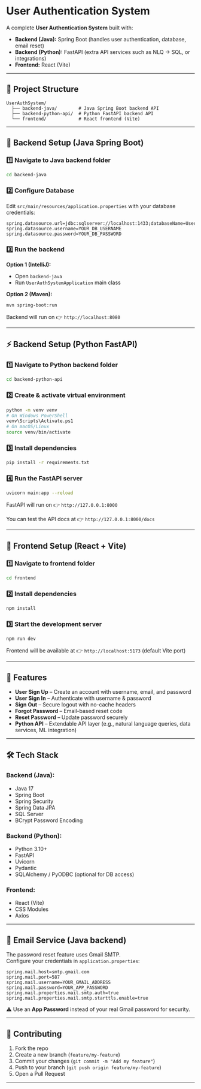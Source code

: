 # User Authentication System

A complete **User Authentication System** built with:

- **Backend (Java):** Spring Boot (handles user authentication, database, email reset)
- **Backend (Python):** FastAPI (extra API services such as NLQ → SQL, or integrations)
- **Frontend:** React (Vite)

---

## 📂 Project Structure

```
UserAuthSystem/
  ├── backend-java/        # Java Spring Boot backend API
  ├── backend-python-api/  # Python FastAPI backend API
  └── frontend/            # React frontend (Vite)
```

---

## 🚀 Backend Setup (Java Spring Boot)

### 1️⃣ Navigate to Java backend folder

```sh
cd backend-java
```

### 2️⃣ Configure Database

Edit `src/main/resources/application.properties` with your database credentials:

```properties
spring.datasource.url=jdbc:sqlserver://localhost:1433;databaseName=UserLoginDB
spring.datasource.username=YOUR_DB_USERNAME
spring.datasource.password=YOUR_DB_PASSWORD
```

### 3️⃣ Run the backend

**Option 1 (IntelliJ):**

- Open `backend-java`
- Run `UserAuthSystemApplication` main class

**Option 2 (Maven):**

```sh
mvn spring-boot:run
```

Backend will run on 👉 `http://localhost:8080`

---

## ⚡ Backend Setup (Python FastAPI)

### 1️⃣ Navigate to Python backend folder

```sh
cd backend-python-api
```

### 2️⃣ Create & activate virtual environment

```sh
python -m venv venv
# On Windows PowerShell
venv\Scripts\Activate.ps1
# On macOS/Linux
source venv/bin/activate
```

### 3️⃣ Install dependencies

```sh
pip install -r requirements.txt
```

### 4️⃣ Run the FastAPI server

```sh
uvicorn main:app --reload
```

FastAPI will run on 👉 `http://127.0.0.1:8000`

You can test the API docs at 👉 `http://127.0.0.1:8000/docs`

---

## 🎨 Frontend Setup (React + Vite)

### 1️⃣ Navigate to frontend folder

```sh
cd frontend
```

### 2️⃣ Install dependencies

```sh
npm install
```

### 3️⃣ Start the development server

```sh
npm run dev
```

Frontend will be available at 👉 `http://localhost:5173` (default Vite port)

---

## 🔑 Features

- **User Sign Up** – Create an account with username, email, and password
- **User Sign In** – Authenticate with username & password
- **Sign Out** – Secure logout with no-cache headers
- **Forgot Password** – Email-based reset code
- **Reset Password** – Update password securely
- **Python API** – Extendable API layer (e.g., natural language queries, data services, ML integration)

---

## 🛠 Tech Stack

### Backend (Java):

- Java 17
- Spring Boot
- Spring Security
- Spring Data JPA
- SQL Server
- BCrypt Password Encoding

### Backend (Python):

- Python 3.10+
- FastAPI
- Uvicorn
- Pydantic
- SQLAlchemy / PyODBC (optional for DB access)

### Frontend:

- React (Vite)
- CSS Modules
- Axios

---

## 📧 Email Service (Java backend)

The password reset feature uses Gmail SMTP.  
Configure your credentials in `application.properties`:

```properties
spring.mail.host=smtp.gmail.com
spring.mail.port=587
spring.mail.username=YOUR_GMAIL_ADDRESS
spring.mail.password=YOUR_APP_PASSWORD
spring.mail.properties.mail.smtp.auth=true
spring.mail.properties.mail.smtp.starttls.enable=true
```

⚠️ Use an **App Password** instead of your real Gmail password for security.

---

## 🤝 Contributing

1. Fork the repo
2. Create a new branch (`feature/my-feature`)
3. Commit your changes (`git commit -m "Add my feature"`)
4. Push to your branch (`git push origin feature/my-feature`)
5. Open a Pull Request

---
